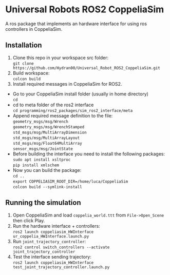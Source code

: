 # Universal Robots ROS2 CoppeliaSim
A ros package that implements an hardware interface for using ros controllers in CoppeliaSim.
## Installation
1. Clone this repo in your workspace src folder:  
    ``git clone https://github.com/Hydran00/Universal_Robot_ROS2_CoppeliaSim.git``
2. Build workspace:  
   ``colcon build``
3. Install required messages in CoppeliaSim for ROS2.  
  - Go to your CoppeliaSim install folder (usually in home directory)  
    ``cd``  
  - cd to meta folder of the ros2 interface  
    ``cd programming/ros2_packages/sim_ros2_interface/meta``  
  - Append required message definition to the file:  
    ``geometry_msgs/msg/Wrench``  
    ``geometry_msgs/msg/WrenchStamped``  
    ``std_msgs/msg/MultiArrayDimension``  
    ``std_msgs/msg/MultiArrayLayout``  
    ``std_msgs/msg/Float64MultiArray``  
    ``sensor_msgs/msg/JointState``  
  - Before building the interface you need to install the following packages:  
  	``sudo apt install xsltproc``  
	``pip install xmlschem``  
  - Now you can build the package:  
      ``cd ..``  
      ``export COPPELIASIM_ROOT_DIR=/home/luca/CoppeliaSim``  
      ``colcon build --symlink-install``
## Running the simulation  
1. Open CoppeliaSim and load ``coppelia_world.ttt`` from ``File->Open_Scene`` then click Play. 
2. Run the hardware interface + controllers:  
  ``ros2 launch coppeliasim_HWInterface ur_coppelia_HWInterface.launch.py``
3. Run ``joint_trajectory_controller``:  
  ``ros2 control switch_controllers --activate joint_trajectory_controller``
4. Test the interface sending trajectory:  
  ``ros2 launch coppeliasim_HWInterface test_joint_trajectory_controller.launch.py``


